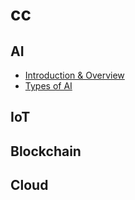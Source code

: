 # cc
## AI
- [Introduction & Overview](./ai/intro.md)
- [Types of AI](./ai/ai_types.md)
## IoT
## Blockchain
## Cloud
